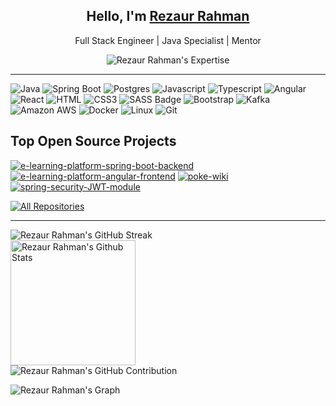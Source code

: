 <h2 align="center">Hello, I'm <b><a href="https://devrezaur.com" target="_blank">Rezaur Rahman</a></b></h2>

<p align="center">Full Stack Engineer | Java Specialist | Mentor</p>

<div align="center">
    <img src="https://readme-typing-svg.herokuapp.com/?lines=4%2B%20Years%20Experience%20In%20Java;Have%20Worked%20With%20Global%20Clients;Specialized%20In%20Microservice%20Architecture&center=true&width=500&height=45" alt="Rezaur Rahman's Expertise" />
</div>

<hr />

![Java](https://img.shields.io/badge/Java-FF4154?style=for-the-badge&labelColor=black&logo=openjdk&logoColor=FF4154)
![Spring Boot](https://img.shields.io/badge/SpringBoot-4EA94B?style=for-the-badge&labelColor=black&logo=spring&logoColor=4EA94B)
![Postgres](https://img.shields.io/badge/Postgres-2E7EEA?style=for-the-badge&labelColor=black&logo=postgresql&logoColor=2E7EEA)
![Javascript](https://img.shields.io/badge/Javascript-F0DB4F?style=for-the-badge&labelColor=black&logo=javascript&logoColor=F0DB4F)
![Typescript](https://img.shields.io/badge/Typescript-007acc?style=for-the-badge&labelColor=black&logo=typescript&logoColor=007acc)
![Angular](https://img.shields.io/badge/Angular-DD0031?style=for-the-badge&labelColor=black&logo=angular&logoColor=DD0031)
![React](https://img.shields.io/badge/-React-61DBFB?style=for-the-badge&labelColor=black&logo=react&logoColor=61DBFB)
![HTML](https://img.shields.io/badge/HTML5-E34F26?style=for-the-badge&labelColor=black&logo=html5&logoColor=E34F26)
![CSS3](https://img.shields.io/badge/CSS3-1572B6?style=for-the-badge&labelColor=black&logo=css3&logoColor=1572B6)
![SASS Badge](https://img.shields.io/badge/Sass-CC6699?style=for-the-badge&labelColor=black&logo=sass&logoColor=CC6699)
![Bootstrap](https://img.shields.io/badge/Bootstrap-563D7C?style=for-the-badge&labelColor=black&logo=bootstrap&logoColor=563D7C)
![Kafka](https://img.shields.io/badge/Kafka-F05032?style=for-the-badge&labelColor=black&logo=apache-kafka&logoColor=F05032)
![Amazon AWS](https://img.shields.io/badge/Amazon_AWS-FF4154?style=for-the-badge&labelColor=black&logo=amazonaws&logoColor=FF4154)
![Docker](https://img.shields.io/badge/Docker-092749?style=for-the-badge&labelColor=black&logo=docker&logoColor=06B6D4)
![Linux](https://img.shields.io/badge/Linux-F0DB4F?style=for-the-badge&labelColor=black&logo=linux&logoColor=F0DB4F)
![Git](https://img.shields.io/badge/Git-F05032?style=for-the-badge&labelColor=black&logo=git&logoColor=F05032)

## Top Open Source Projects

<div align="left">

[![e-learning-platform-spring-boot-backend](https://github-readme-stats.vercel.app/api/pin/?username=DevRezaur&repo=e-learning-platform-spring-boot-backend&border_color=7F3FBF&bg_color=0D1117&title_color=C9D1D9&text_color=8B949E&icon_color=7F3FBF)](https://github.com/DevRezaur/e-learning-platform-spring-boot-backend)
[![e-learning-platform-angular-frontend](https://github-readme-stats.vercel.app/api/pin/?username=DevRezaur&repo=e-learning-platform-angular-frontend&border_color=7F3FBF&bg_color=0D1117&title_color=C9D1D9&text_color=8B949E&icon_color=7F3FBF)](https://github.com/DevRezaur/e-learning-platform-angular-frontend)
[![poke-wiki](https://github-readme-stats.vercel.app/api/pin/?username=DevRezaur&repo=poke-wiki&border_color=7F3FBF&bg_color=0D1117&title_color=C9D1D9&text_color=8B949E&icon_color=7F3FBF)](https://github.com/DevRezaur/poke-wiki)
[![spring-security-JWT-module](https://github-readme-stats.vercel.app/api/pin/?username=DevRezaur&repo=spring-security-JWT-module&border_color=7F3FBF&bg_color=0D1117&title_color=C9D1D9&text_color=8B949E&icon_color=7F3FBF)](https://github.com/DevRezaur/spring-security-JWT-module)

</div>

<div align="left">
    <a href="https://github.com/DevRezaur?tab=repositories" target="_blank">
        <img title="All Repositories" src="https://img.shields.io/badge/-All%20Repos-2962FF?style=for-the-badge&logo=koding&logoColor=white" alt="All Repositories" />
    </a>
</div>

<hr/>

<div align="left">
    <img src="https://github-readme-streak-stats.herokuapp.com/?user=DevRezaur&theme=radical&border=7F3FBF&background=0D1117" alt="Rezaur Rahman's GitHub Streak" />
</div>

<div align="left">
    <img src="https://denvercoder1-github-readme-stats.vercel.app/api?username=DevRezaur&show_icons=true&count_private=true&theme=react&border_color=7F3FBF&bg_color=0D1117&title_color=F85D7F&icon_color=F8D866" height="200px" alt="Rezaur Rahman's Github Stats" />
</div>

<div align="left">
    <img src="https://github-profile-summary-cards.vercel.app/api/cards/profile-details?username=DevRezaur&theme=radical" alt="Rezaur Rahman's GitHub Contribution" />
</div>

<div align="left">

![Rezaur Rahman's Graph](https://github-readme-activity-graph.vercel.app/graph?username=DevRezaur&custom_title=Rezaur%20Rahman's%20GitHub%20Activity%20Graph&bg_color=0D1117&color=7F3FBF&line=7F3FBF&point=7F3FBF&area_color=FFFFFF&title_color=FFFFFF&area=true&height=250)

</div>
